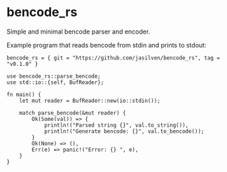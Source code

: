 # bencode_rs 
Simple and minimal bencode parser and encoder.

Example program that reads bencode from stdin and prints to stdout: 

```
bencode_rs = { git = "https://github.com/jasilven/bencode_rs", tag = "v0.1.0" }
```

```
use bencode_rs::parse_bencode;
use std::io::{self, BufReader};

fn main() {
    let mut reader = BufReader::new(io::stdin());

    match parse_bencode(&mut reader) {
        Ok(Some(val)) => {
            println!("Parsed string {}", val.to_string()),
            println!("Generate bencode: {}", val.to_bencode());
        }
        Ok(None) => (),
        Err(e) => panic!("Error: {} ", e),
    }
}
```
